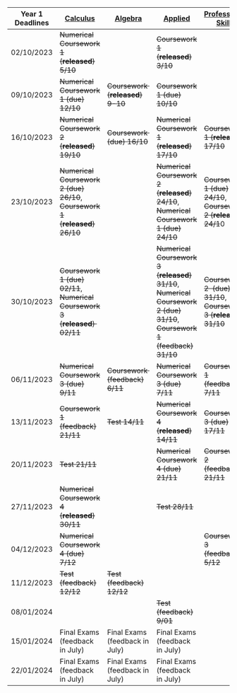 | Year 1 Deadlines | [Calculus](MTH1002%20Calculus.md)                                                           | [Algebra](MTH1001%20Algebra.md)                        | [Applied](PHY1002%20Geometrical%20Optics,%20Waves,%20and%20Mechanics.md)                                                                                                    | [Professional Skills](MTH1007%20Professional%20Skills%20and%20Group%20Study.md)                                      | [Computer Algebra](MTH1006%20Computer%20Algebra%20and%20Technical%20Computing.md)              |
| ---------------- | ------------------------------------------------------------------ | ------------------------------ | ---------------------------------------------------------------------------------------------------------- | -------------------------------------------------------- | ----------------------------- |
| 02/10/2023       | ~~Numerical Coursework 1 (**released**) 5/10~~                             |                                | ~~Coursework 1 (**released**) 3/10~~                                                                               |                                                          |                               |
| 09/10/2023       | ~~Numerical Coursework 1 (due) 12/10~~                                 | ~~Coursework  (**released**) 9-10~~    | ~~Coursework 1 (due) 10/10~~                                                                                   |                                                          |                               |
| 16/10/2023       | ~~Numerical Coursework 2 (**released**) 19/10~~                            | ~~Coursework  (due) 16/10~~        | ~~Numerical Coursework 1 (**released**) 17/10~~                                                                    | ~~Coursework 1 (**released**) 17/10~~                            |                               |
| 23/10/2023       | ~~Numerical Coursework 2 (due) 26/10~~, ~~Coursework 1 (**released**) 26/10~~  |                                | ~~Numerical Coursework 2 (**released**) 24/10~~, ~~Numerical Coursework 1 (due) 24/10~~                                | ~~Coursework 1 (due) 24/10~~, ~~Coursework 2 (**released**) 24/1~~0  | ~~Coursework 1 (**released**) 24/10~~ |
| 30/10/2023       | ~~Coursework 1 (due) 02/11~~, ~~Numerical Coursework 3 (**released**)  02/11~~ |                                | ~~Numerical Coursework 3 (**released**) 31/10~~, ~~Numerical Coursework 2 (due) 31/10~~, ~~Coursework 1 (feedback) 31/10~~ | ~~Coursework 2  (due) 31/10~~, ~~Coursework 3 (**released**) 31/10~~ |                               |
| 06/11/2023       | ~~Numerical Coursework 3 (due) 9/11~~                                  | ~~Coursework  (feedback) 6/11~~    | ~~Numerical Coursework 3 (due) 7/11~~                                                                          | ~~Coursework 1 (feedback) 7/11~~                             | ~~Coursework 1 (due) 10/11~~      |
| 13/11/2023       | ~~Coursework 1 (feedback) 21/11~~                                      | ~~Test 14/11~~                     | ~~Numerical Coursework 4 (**released**) 14/11~~                                                                    | ~~Coursework 3 (due) 17/11~~                                 |                               |
| 20/11/2023       | ~~Test 21/11~~                                                         |                                | ~~Numerical Coursework 4 (due) 21/11~~                                                                         | ~~Coursework 2 (feedback) 21/11~~                            |                               |
| 27/11/2023       | ~~Numerical Coursework 4 (**released**) 30/11~~                            |                                | ~~Test 28/11~~                                                                                                 |                                                          | ~~Coursework 1 (feedback) 6/12~~  |
| 04/12/2023       | ~~Numerical Coursework 4 (due) 7/12~~                                  |                                |                                                                                                            | ~~Coursework 3 (feedback) 5/12~~                             | ~~Logbook (due) 8/12~~            |
| 11/12/2023       | ~~Test (feedback) 12/12~~                                              | ~~Test (feedback) 12/12~~          |                                                                                                            |                                                          | ~~Test 12/12~~                    |
| 08/01/2024       |                                                                    |                                | ~~Test (feedback) 9/01~~                                                                                       |                                                          |                               |
| 15/01/2024       | Final Exams (feedback in July)                                     | Final Exams (feedback in July) | Final Exams (feedback in July)                                                                             |                                                          | Logbook (feedback) 24/01      |
| 22/01/2024       | Final Exams (feedback in July)                                     | Final Exams (feedback in July) | Final Exams (feedback in July)                                                                             |                                                          | Test (feedback) 23/01         |

